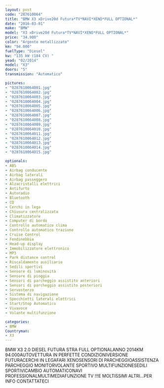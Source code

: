 ```yaml
---
layout: post
code: "287610064"
title: "BMW X3 xDrive20d Futura*TV*NAVI*XENO*FULL OPTIONAL*"
date: "2016-03-01"
make: "BMW"
model: "X3 xDrive20d Futura*TV*NAVI*XENO*FULL OPTIONAL*"
price: "34.900"
color: "Argento metallizzato"
km: "94.000"
fuelType: "Diesel"
kw: "135 kW (184 CV) "
yead: "02/2014"
model: "X3"
doors: "5"
transmission: "Automatico"

pictures:
- "0287610064001.jpg"
- "0287610064002.jpg"
- "0287610064003.jpg"
- "0287610064004.jpg"
- "0287610064005.jpg"
- "0287610064006.jpg"
- "0287610064007.jpg"
- "0287610064008.jpg"
- "0287610064009.jpg"
- "0287610064010.jpg"
- "0287610064011.jpg"
- "0287610064012.jpg"
- "0287610064013.jpg"
- "0287610064014.jpg"
- "0287610064015.jpg"

optionals:
- ABS
- Airbag conducente
- Airbag laterali
- Airbag passeggero
- Alzacristalli elettrici
- Antifurto
- Autoradio
- Bluetooth
- CD
- Cerchi in lega
- Chiusura centralizzata
- Climatizzatore
- Computer di bordo
- Controllo automatico clima
- Controllo automatico trazione
- Cruise Control
- Fendinebbia
- Head-up display
- Immobilizzatore elettronico
- MP3
- Park distance control
- Riscaldamento ausiliario
- Sedili sportivi
- Sensore di luminosità
- Sensore di pioggia
- Sensori di parcheggio assistito anteriori
- Sensori di parcheggio assistito posteriori
- Servosterzo
- Sistema di navigazione
- Specchietti laterali elettrici
- Start/Stop Automatico
- Vivavoce
- Volante multifunzione

categories:
- BMW
Countryman:
- X3
---
```

BMW X3 2.0 DIESEL FUTURA STRA FULL OPTIONALANNO 2014KM 94.000AUTOVETTURA IN PERFETTE CONDIZIONIVERSIONE FUTURACERCHI IN LEGAFARI XENOSENSORI DI PARCHEGGIOASSISTENZA PARCHEGGIO MONITORVOLANTE SPORTIVO MULTIFUNZIONESEDILI SPORTIVICAMBIO AUTOMATICONAVI PROFESSIONALMULTIMEDIAFUNZIONE TV !!!E MOLTISSIMI ALTRI...PER INFO CONTATTATECI